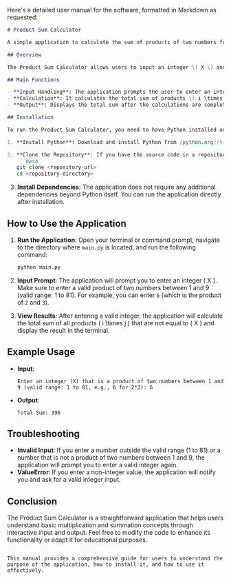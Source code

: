 Here's a detailed user manual for the software, formatted in Markdown as requested:

```markdown
# Product Sum Calculator

A simple application to calculate the sum of products of two numbers from 1 to 9, excluding a specified product.

## Overview

The Product Sum Calculator allows users to input an integer \( X \) and calculates the total sum of all products \( i \times j \) (where \( i \) and \( j \) range from 1 to 9) that are not equal to \( X \). This application is designed for educational purposes and to demonstrate basic programming concepts in Python.

## Main Functions

- **Input Handling**: The application prompts the user to enter an integer \( X \) and validates the input to ensure it is a product of two numbers between 1 and 9.
- **Calculation**: It calculates the total sum of products \( i \times j \) for \( i, j \) in the range of 1 to 9, excluding the product equal to \( X \).
- **Output**: Displays the total sum after the calculations are complete.

## Installation

To run the Product Sum Calculator, you need to have Python installed on your machine. Follow these steps to set up the environment:

1. **Install Python**: Download and install Python from [python.org](https://www.python.org/downloads/). Ensure that you check the box to add Python to your PATH during installation.

2. **Clone the Repository**: If you have the source code in a repository, clone it using:
   ```bash
   git clone <repository-url>
   cd <repository-directory>
   ```

3. **Install Dependencies**: The application does not require any additional dependencies beyond Python itself. You can run the application directly after installation.

## How to Use the Application

1. **Run the Application**: Open your terminal or command prompt, navigate to the directory where `main.py` is located, and run the following command:
   ```bash
   python main.py
   ```

2. **Input Prompt**: The application will prompt you to enter an integer \( X \). Make sure to enter a valid product of two numbers between 1 and 9 (valid range: 1 to 81). For example, you can enter `6` (which is the product of `2` and `3`).

3. **View Results**: After entering a valid integer, the application will calculate the total sum of all products \( i \times j \) that are not equal to \( X \) and display the result in the terminal.

## Example Usage

- **Input**: 
  ```
  Enter an integer (X) that is a product of two numbers between 1 and 9 (valid range: 1 to 81, e.g., 6 for 2*3): 6
  ```
- **Output**: 
  ```
  Total Sum: 396
  ```

## Troubleshooting

- **Invalid Input**: If you enter a number outside the valid range (1 to 81) or a number that is not a product of two numbers between 1 and 9, the application will prompt you to enter a valid integer again.
- **ValueError**: If you enter a non-integer value, the application will notify you and ask for a valid integer input.

## Conclusion

The Product Sum Calculator is a straightforward application that helps users understand basic multiplication and summation concepts through interactive input and output. Feel free to modify the code to enhance its functionality or adapt it for educational purposes.
```

This manual provides a comprehensive guide for users to understand the purpose of the application, how to install it, and how to use it effectively.